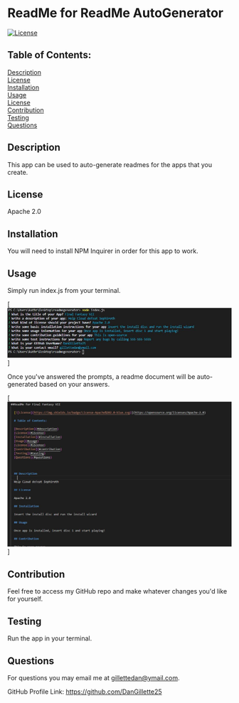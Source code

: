   # ReadMe for ReadMe AutoGenerator

  [![License](https://img.shields.io/badge/License-Apache%202.0-blue.svg)](https://opensource.org/licenses/Apache-2.0)

  ## Table of Contents: 

  [Description](#description)  
  [License](#license)  
  [Installation](#installation)  
  [Usage](#usage)  
  [License](#license)  
  [Contribution](#contribution)  
  [Testing](#testing)  
  [Questions](#questions)  
  


  ## Description
    
  This app can be used to auto-generate readmes for the apps that you create.

  ## License
    
  Apache 2.0

  ## Installation
    
  You will need to install NPM Inquirer in order for this app to work.

  ## Usage
    
  Simply run index.js from your terminal.  
  
  [![Screenshot](https://github.com/DanGillette25/readmegenerator/blob/master/screenshot1.JPG)]
  
  Once you've answered the prompts, a readme document will be auto-generated based on your answers.  
  
  [![Screenshot](https://github.com/DanGillette25/readmegenerator/blob/master/screenshot2.JPG)]

  ## Contribution 
    
  Feel free to access my GitHub repo and make whatever changes you'd like for yourself.
    
  ## Testing
    
  Run the app in your terminal.
    
  ## Questions

  For questions you may email me at gillettedan@ymail.com.

  GitHub Profile Link: https://github.com/DanGillette25
    
  
